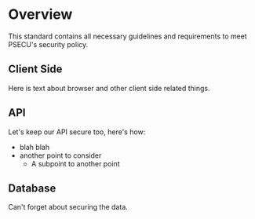 # Overview

This standard contains all necessary guidelines and requirements to meet PSECU's security policy.

## Client Side

Here is text about browser and other client side related things.

## API

Let's keep our API secure too, here's how:

- blah blah
- another point to consider
  - A subpoint to another point

## Database

Can't forget about securing the data.